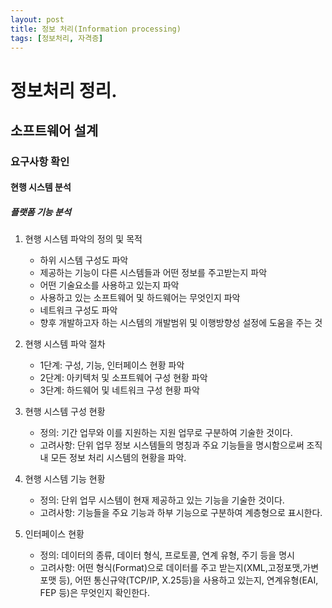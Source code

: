 ```yaml
---
layout: post
title: 정보 처리(Information processing)
tags: [정보처리, 자격증]
---
```


# 정보처리 정리.

## 소프트웨어 설계

### 요구사항 확인

#### 현행 시스템 분석

##### 플랫폼 기능 분석

1. 현행 시스템 파악의 정의 및 목적

   - 하위 시스템 구성도 파악
   - 제공하는 기능이 다른 시스템들과 어떤 정보를 주고받는지 파악
   - 어떤 기술요소를 사용하고 있는지 파악
   - 사용하고 있는 소프트웨어 및 하드웨어는 무엇인지 파악
   - 네트워크 구성도 파악
   - 향후 개발하고자 하는 시스템의 개발범위 및 이행방향성 설정에 도움을 주는 것

2. 현행 시스템 파악 절차

   - 1단계: 구성, 기능, 인터페이스 현황 파악
   - 2단계: 아키텍처 및 소프트웨어 구성 현황 파악
   - 3단계: 하드웨어 및 네트워크 구성 현황 파악

3. 현행 시스템 구성 현황

   - 정의: 기간 업무와 이를 지원하는 지원 업무로 구분하여 기술한 것이다.
   - 고려사항: 단위 업무 정보 시스템들의 명칭과 주요 기능들을 명시함으로써 조직 내 모든 정보 처리 시스템의 현황을 파악.

4. 현행 시스템 기능 현황

   - 정의: 단위 업무 시스템이 현재 제공하고 있는 기능을 기술한 것이다.
   - 고려사항: 기능들을 주요 기능과 하부 기능으로 구분하여 계층형으로 표시한다.

5. 인터페이스 현황

   - 정의: 데이터의 종류, 데이터 형식, 프로토콜, 연계 유형, 주기 등을 명시
   - 고려사항: 어떤 형식(Format)으로 데이터를 주고 받는지(XML,고정포맷,가변포맷 등), 어떤 통신규약(TCP/IP, X.25등)을 사용하고 있는지, 연계유형(EAI, FEP 등)은 무엇인지 확인한다.

